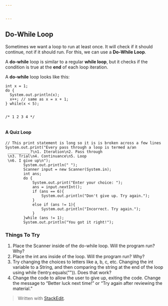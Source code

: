 ```yaml
---


---
```


<h2 id="do-while-loop">Do-While Loop</h2>
<p>Sometimes we want a loop to run at least once. It will check if it should continue, not if it should run. For this, we can use a <strong>Do-While Loop</strong>.</p>
<p>A <strong>do-while</strong> loop is similar to a regular <strong>while loop</strong>, but it checks if the condition is true at the <strong>end</strong> of each loop iteration.</p>
<p>A <strong>do-while</strong> loop looks like this:</p>
<pre><code>int x = 1;
do {
  System.out.println(x);
  x++; // same as x = x + 1;
} while(x &lt; 5);

/*
1
2
3
4
*/
</code></pre>
<h4 id="a-quiz-loop">A Quiz Loop</h4>
<pre><code>// This print statement is long so it is is broken across a few lines
System.out.print("Every pass through a loop is termed a/an
 __________?\n1. Iteration\n2. Pass through
 \n3. Trial\n4. Continuance\n5. Loop
 \n6. I give up\n");
        System.out.println(" ");
        Scanner input = new Scanner(System.in);
        int ans;
        do {
            System.out.print("Enter your choice: ");
            ans = input.nextInt();
            if (ans == 6){
                System.out.println("Don't give up. Try again.");
            }
            else if (ans != 1){
                System.out.println("Incorrect. Try again.");
            }
        }while (ans != 1);
        System.out.println("You got it right!");
</code></pre>
<h3 id="things-to-try">Things To Try</h3>
<ol>
<li>Place the Scanner inside of the do-while loop. Will the program run? Why?</li>
<li>Place the int ans inside of the loop. Will the program run? Why?</li>
<li>Try changing the choices to letters like a, b, c, etc. Changing the int variable to a String, and then comparing the string at the end of the loop using while (!entry.equals("")). Does that work?</li>
<li>Change the code to allow the user to give up, exiting the code. Change the message to “Better luck next time!” or “Try again after reviewing the material.”</li>
</ol>
<blockquote>
<p>Written with <a href="https://stackedit.io/">StackEdit</a>.</p>
</blockquote>

